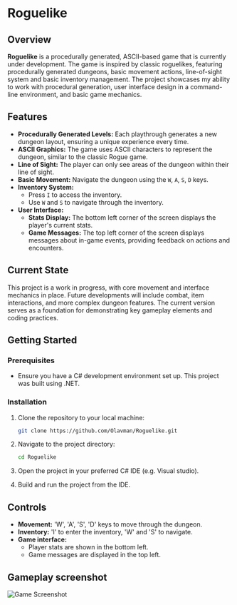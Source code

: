 # Roguelike

## Overview

**Roguelike** is a procedurally generated, ASCII-based game that is currently under development. The game is inspired by classic roguelikes, featuring procedurally generated dungeons, basic movement actions, line-of-sight system and basic inventory management. The project showcases my ability to work with procedural generation, user interface design in a command-line environment, and basic game mechanics.

## Features

- **Procedurally Generated Levels:** Each playthrough generates a new dungeon layout, ensuring a unique experience every time.
- **ASCII Graphics:** The game uses ASCII characters to represent the dungeon, similar to the classic Rogue game.
- **Line of Sight:** The player can only see areas of the dungeon within their line of sight.
- **Basic Movement:** Navigate the dungeon using the `W`, `A`, `S`, `D` keys.
- **Inventory System:** 
  - Press `I` to access the inventory.
  - Use `W` and `S` to navigate through the inventory.
- **User Interface:**
  - **Stats Display:** The bottom left corner of the screen displays the player's current stats.
  - **Game Messages:** The top left corner of the screen displays messages about in-game events, providing feedback on actions and encounters.

## Current State

This project is a work in progress, with core movement and interface mechanics in place. Future developments will include combat, item interactions, and more complex dungeon features. The current version serves as a foundation for demonstrating key gameplay elements and coding practices.

## Getting Started

### Prerequisites

- Ensure you have a C# development environment set up. This project was built using .NET.

### Installation

1. Clone the repository to your local machine:
   ```bash
   git clone https://github.com/Olavman/Roguelike.git
   
2. Navigate to the project directory:
   ```bash
   cd Roguelike

3. Open the project in your preferred C# IDE (e.g. Visual studio).

4. Build and run the project from the IDE.

## Controls
- **Movement:** 'W', 'A', 'S', 'D' keys to move through the dungeon.
- **Inventory:** 'I' to enter the inventory, 'W' and 'S' to navigate.
- **Game interface:**
  - Player stats are shown in the bottom left.
  - Game messages are displayed in the top left.
 
## Gameplay screenshot
![Game Screenshot](./Assets/Screenshot.PNG)
